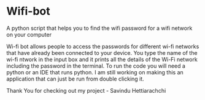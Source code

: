 # Wifi-bot
A python script that helps you to find the wifi password for a wifi network on your computer

Wi-fi bot allows people to access the passwords for different wi-fi networks that have already been connected to your device. You type the name of the wi-fi ntwork in the input box and it prints all the details of the Wi-Fi network including the password in the terminal. To run the code you will need a python or an IDE that runs python. I am still working on making this an application that can just be run from double clicking it.

Thank You for checking out my project - Savindu Hettiarachchi
